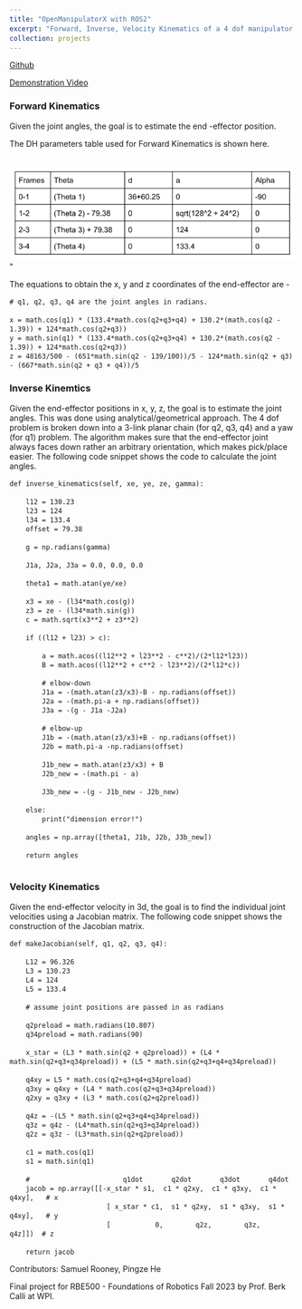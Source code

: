 ```yaml
---
title: "OpenManipulatorX with ROS2"
excerpt: "Forward, Inverse, Velocity Kinematics of a 4 dof manipulator.<br/><img src='/images/openmanipulatorX.jpg' width='350'/>"
collection: projects
---
```


[Github](https://github.com/AshwinDisa/OpenManipulatorX_ROS2)

[Demonstration Video](https://youtube.com/shorts/_iANV6D9pfc)

### Forward Kinematics
Given the joint angles, the goal is to estimate the end -effector position.

The DH parameters table used for Forward Kinematics is shown here.

<br/><img src='/images/dh.png' width='600'/>"

The equations to obtain the x, y and z coordinates of the end-effector are - 

```
# q1, q2, q3, q4 are the joint angles in radians.

x = math.cos(q1) * (133.4*math.cos(q2+q3+q4) + 130.2*(math.cos(q2 - 1.39)) + 124*math.cos(q2+q3))
y = math.sin(q1) * (133.4*math.cos(q2+q3+q4) + 130.2*(math.cos(q2 - 1.39)) + 124*math.cos(q2+q3))
z = 48163/500 - (651*math.sin(q2 - 139/100))/5 - 124*math.sin(q2 + q3) - (667*math.sin(q2 + q3 + q4))/5
```

### Inverse Kinemtics
Given the end-effector positions in x, y, z, the goal is to estimate the joint angles.
This was done using analytical/geometrical approach. The 4 dof problem is broken down into a 3-link planar chain (for q2, q3, q4) and a yaw (for q1) problem. The algorithm makes sure that the end-effector joint always faces down rather an arbitrary orientation, which makes pick/place easier. The following code snippet shows the code to calculate the joint angles.

```
def inverse_kinematics(self, xe, ye, ze, gamma):

    l12 = 130.23
    l23 = 124
    l34 = 133.4
    offset = 79.38

    g = np.radians(gamma)

    J1a, J2a, J3a = 0.0, 0.0, 0.0

    theta1 = math.atan(ye/xe)

    x3 = xe - (l34*math.cos(g))
    z3 = ze - (l34*math.sin(g))
    c = math.sqrt(x3**2 + z3**2)

    if ((l12 + l23) > c):

        a = math.acos((l12**2 + l23**2 - c**2)/(2*l12*l23))
        B = math.acos((l12**2 + c**2 - l23**2)/(2*l12*c))

        # elbow-down
        J1a = -(math.atan(z3/x3)-B - np.radians(offset))
        J2a = -(math.pi-a + np.radians(offset))
        J3a = -(g - J1a -J2a)

        # elbow-up
        J1b = -(math.atan(z3/x3)+B - np.radians(offset))
        J2b = math.pi-a -np.radians(offset)

        J1b_new = math.atan(z3/x3) + B
        J2b_new = -(math.pi - a)

        J3b_new = -(g - J1b_new - J2b_new)

    else:
        print("dimension error!")

    angles = np.array([theta1, J1b, J2b, J3b_new])

    return angles


```

### Velocity Kinematics
Given the end-effector velocity in 3d, the goal is to find the individual joint velocities using a Jacobian matrix. The following code snippet shows the construction of the Jacobian matrix.

```
def makeJacobian(self, q1, q2, q3, q4):

    L12 = 96.326
    L3 = 130.23
    L4 = 124
    L5 = 133.4

    # assume joint positions are passed in as radians
    
    q2preload = math.radians(10.807)
    q34preload = math.radians(90)
    
    x_star = (L3 * math.sin(q2 + q2preload)) + (L4 * math.sin(q2+q3+q34preload)) + (L5 * math.sin(q2+q3+q4+q34preload))
    
    q4xy = L5 * math.cos(q2+q3+q4+q34preload)
    q3xy = q4xy + (L4 * math.cos(q2+q3+q34preload))
    q2xy = q3xy + (L3 * math.cos(q2+q2preload))
    
    q4z = -(L5 * math.sin(q2+q3+q4+q34preload))
    q3z = q4z - (L4*math.sin(q2+q3+q34preload))
    q2z = q3z - (L3*math.sin(q2+q2preload))
    
    c1 = math.cos(q1)
    s1 = math.sin(q1)
    
    #                       q1dot       q2dot       q3dot       q4dot
    jacob = np.array([[-x_star * s1,  c1 * q2xy,  c1 * q3xy,  c1 * q4xy],   # x
                        [ x_star * c1,  s1 * q2xy,  s1 * q3xy,  s1 * q4xy],   # y
                        [           0,        q2z,        q3z,        q4z]])  # z

    return jacob
```

Contributors: Samuel Rooney, Pingze He

Final project for RBE500 - Foundations of Robotics Fall 2023 by Prof. Berk Calli at WPI.

